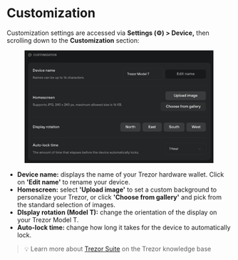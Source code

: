 # Customization

Customization settings are accessed via **Settings (⚙️) > Device,** then scrolling down to the **Customization** section:

<figure><img src="../../../.gitbook/assets/Customization_TT.png" alt=""><figcaption></figcaption></figure>

* **Device name:** displays the name of your Trezor hardware wallet. Click on **'Edit name'** to rename your device.
* **Homescreen:** select **'Upload image'** to set a custom background to personalize your Trezor, or click **'Choose from gallery'** and pick from the standard selection of images.
* **DIsplay rotation (Model T):** change the orientation of the display on your Trezor Model T.
* **Auto-lock time:** change how long it takes for the device to automatically lock.

> 💡 Learn more about [Trezor Suite](https://trezor.io/learn/a/trezor-suite-app-settings) on the Trezor knowledge base
